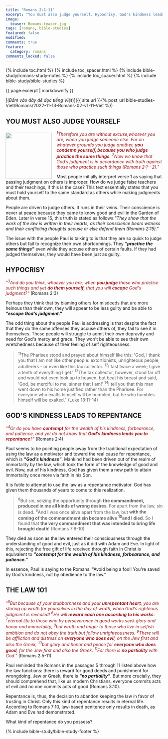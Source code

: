 ```yaml
---
title: "Romans 2:1-11"
excerpt: "You must also judge yourself. Hypocrisy. God's kindness leads to repentance. The law 101."
image:
  teaser: Romans-teaser.jpg
tags: [romans, bible-studies]
featured: false
modified:
comments: true
feature:
  category: romans
comments_locked: false
---
```


{% include toc.html %}
{% include toc_spacer.html %}
{% include bible-study/romans-study-notes %}
{% include toc_spacer.html %}
{% include bible-study/bible-studies %}

{{ page.excerpt | markdownify }}

[(<em>Bấm vào đây để đọc tiếng Việt</em>)]({{ site.url }}{% post_url bible-studies-Viet/Romans/2022-11-13-Romans-02-v1-11-Viet %})

## YOU MUST ALSO JUDGE YOURSELF
<div>
<p>
<img alt src="http://vacsf.org/assets/images/no-condemnation.jpg" style="border: 0px none; margin: 7px 15px 0px 0px; max-width: 100%; height: 148px; padding: 0px; float: left;">
<span style="color: rgb(159, 29, 33);"><i><sup>1</sup>Therefore you are without excuse,whoever you are, when you judge someone else. For on whatever
grounds you judge another, <strong>you condemn yourself, because you who judge practice the same things</strong>. <sup>2</sup>Now we know that God’s judgment is in accordance with truth against those who practice such things (Romans 2:1—2)."</i></span>
</p>
</div>


Most people initially interpret verse 1 as saying that passing judgment on others is improper. How do we judge false teachers and their teachings, if this is the case? This text essentially states that you must hold yourself to the same standard as others while making judgments about them.

People are driven to judge others. It runs in their veins. Their conscience is never at peace because they came to know good and evil in the Garden of Eden. Later in verse 15, this truth is stated as follows:*"They show that the work of the law is written in their hearts, as their conscience bears witness and their conflicting thoughts accuse or else defend them (Romans 2:15)."*

The issue with the people Paul is talking to is that they are so quick to judge others but fail to recognize their own shortcomings. They ***"practice the same things"*** even while they accuse others of certain faults. If they had judged themselves, they would have been just as guilty.

## HYPOCRISY

<span style="color: rgb(159, 29, 33);">
<i>"<sup>3</sup>And do you think, whoever you are, when <strong>you judge</strong> those who practice such things and yet <strong>do them yourself</strong>, that you will <strong>escape</strong> God's judgment?"</i></span> (Romans 2:3)

Perhaps they think that by blaming others for misdeeds that are more heinous than their own, they will appear to be less guilty and be able to ***"escape God's judgment."*** 

The odd thing about the people Paul is addressing is that despite the fact that they do the same offenses they accuse others of, they fail to see it in themselves. These people will struggle to admit their own depravity and need for God's mercy and grace. They won't be able to see their own wretchedness because of their feeling of self righteousness.

> <sup>11</sup>The Pharisee stood and prayed about himself like this: 'God, I thank you that I am not like other people: extortionists, unrighteous people, adulterers - or even like this tax collector.  <sup>12</sup>I fast twice a week; I give a tenth of everything I get.'  <sup>13</sup>The tax collector, however, stood far off and would not even look up to heaven, but beat his breast and said, 'God, be merciful to me, sinner that I am!'  <sup>14</sup>I tell you that this man went down to his home justified rather than the Pharisee. For everyone who exalts himself will be humbled, but he who humbles himself will be exalted." (Luke 18:11-14)

## GOD'S KINDNESS LEADS TO REPENTANCE

<span style="color: rgb(159, 29, 33);">
<i>"<sup>4</sup>Or do you have <strong>contempt</strong> for the wealth of his kindness, forbearance, and patience, and yet do not know that <strong>God’s kindness leads you to repentance</strong>?"</i></span> (Romans 2:4)

Paul seems to be pointing people away from the traditional expectation of using the law as a motivator and toward the real cause for repentance, which is ***"God's kindness"***.  Mankind had been driven out of the realm of immortality by the law, which took the form of the knowledge of good and evil. Now, out of his kindness, God has given them a new path to attain immortality once more via faith in his Son.

It is futile to attempt to use the law as a repentance motivator. God has given them thousands of years to come to this realization.

> <sup>8</sup>But sin, seizing the opportunity through <strong>the commandment, produced in me all kinds of wrong desires</strong>. For apart from the law, sin is dead.  <sup>9</sup>And I was once alive apart from the law, but <strong>with the coming of the commandment sin became alive  <sup>10</sup>and I died</strong>. So I found that <strong>the very commandment that was intended to bring life brought death</strong>! (Romans 7:8-10)

They died as soon as the law entered their consciousness through the understanding of good and evil, just as it did with Adam and Eve. In light of this, rejecting the free gift of life received through faith in Christ is equivalent to ***"contempt for the wealth of his kindness, forbearance, and patience."***

In essence, Paul is saying to the Romans: "Avoid being a fool! You're saved by God's kindness, not by obedience to the law."

## THE LAW 101

<span style="color: rgb(159, 29, 33);">
<i>"<sup>5</sup>But because of your stubbornness and your <strong>unrepentant heart</strong>, you are storing up wrath for yourselves in the day of wrath, when God's righteous judgment is revealed! <sup>6</sup>He will <strong>reward each one according to his works</strong>:  <sup>7</sup>eternal life to those who by perseverance in good works seek glory and honor and immortality,  <sup>8</sup>but wrath and anger to those who live in selfish ambition and do not obey the truth but follow unrighteousness.  <sup>9</sup>There will be affliction and distress on <strong>everyone who does evil</strong>, on the Jew first and also the Greek,  <sup>10</sup>but glory and honor and peace for <strong>everyone who does good</strong>, for the Jew first and also the Greek. <sup>11</sup>For there is <strong>no partiality</strong> with God."</i></span> (Romans 2:5-11)

Paul reminded the Romans in the passages 5 through 11 listed above how the law functions: there is reward for good deeds and punishment for wrongdoing. Jew or Greek, there is ***"no partiality"***. But more crucially, they should comprehend that, like us modern Christians, everyone commits acts of evil and no one commits acts of good (Romans 3:10).

Repentance is, thus, the decision to abandon keeping the law in favor of trusting in Christ. Only this kind of repentance results in eternal life. According to Romans 7:10, law-based penitence only results in death, as Adam and Eve had demonstrated.

What kind of repentance do you possess?


{% include bible-study/bible-study-footer %}
